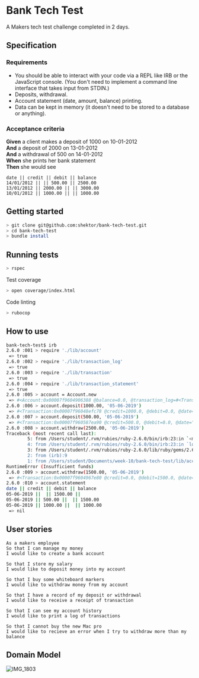 # Bank Tech Test

A Makers tech test challenge completed in 2 days.

## Specification

### Requirements

* You should be able to interact with your code via a REPL like IRB or the JavaScript console.  (You don't need to implement a command line interface that takes input from STDIN.)
* Deposits, withdrawal.
* Account statement (date, amount, balance) printing.
* Data can be kept in memory (it doesn't need to be stored to a database or anything).

### Acceptance criteria

**Given** a client makes a deposit of 1000 on 10-01-2012  
**And** a deposit of 2000 on 13-01-2012  
**And** a withdrawal of 500 on 14-01-2012  
**When** she prints her bank statement  
**Then** she would see

```
date || credit || debit || balance
14/01/2012 || || 500.00 || 2500.00
13/01/2012 || 2000.00 || || 3000.00
10/01/2012 || 1000.00 || || 1000.00
```

## Getting started

```bash
> git clone git@github.com:shektor/bank-tech-test.git
> cd bank-tech-test
> bundle install
```

## Running tests

```bash
> rspec
```

Test coverage

```bash
> open coverage/index.html
```

Code linting

```bash
> rubocop
```

## How to use

```bash
bank-tech-test$ irb
2.6.0 :001 > require './lib/account'
 => true 
2.6.0 :002 > require './lib/transaction_log'
 => true 
2.6.0 :003 > require './lib/transaction'
 => true 
2.6.0 :004 > require './lib/transaction_statement'
 => true 
2.6.0 :005 > account = Account.new
 => #<Account:0x00007f9604906388 @balance=0.0, @transaction_log=#<TransactionLog:0x00007f9604906310 @log=[], @transaction=Transaction>, @transaction_statement=#<TransactionStatement:0x00007f9604906220 @header="date || credit || debit || balance\n">>
2.6.0 :006 > account.deposit(1000.00, '05-06-2019')
 => #<Transaction:0x00007f96048efc78 @credit=1000.0, @debit=0.0, @date="05-06-2019", @balance=1000.0> 
2.6.0 :007 > account.deposit(500.00, '05-06-2019')
 => #<Transaction:0x00007f960587ea90 @credit=500.0, @debit=0.0, @date="05-06-2019", @balance=1500.0> 
2.6.0 :008 > account.withdraw(2500.00, '05-06-2019')
Traceback (most recent call last):
        5: from /Users/student/.rvm/rubies/ruby-2.6.0/bin/irb:23:in `<main>'
        4: from /Users/student/.rvm/rubies/ruby-2.6.0/bin/irb:23:in `load'
        3: from /Users/student/.rvm/rubies/ruby-2.6.0/lib/ruby/gems/2.6.0/gems/irb-1.0.0/exe/irb:11:in `<top (required)>'
        2: from (irb):9
        1: from /Users/student/Documents/week-10/bank-tech-test/lib/account.rb:23:in `withdraw'
RuntimeError (Insufficient funds)
2.6.0 :009 > account.withdraw(1500.00, '05-06-2019')
 => #<Transaction:0x00007f9604967e80 @credit=0.0, @debit=1500.0, @date="05-06-2019", @balance=0.0> 
2.6.0 :010 > account.statement
date || credit || debit || balance
05-06-2019 ||  || 1500.00 || 
05-06-2019 || 500.00 ||  || 1500.00
05-06-2019 || 1000.00 ||  || 1000.00
 => nil
```

## User stories

```
As a makers employee
So that I can manage my money
I would like to create a bank account

So that I store my salary
I would like to deposit money into my account

So that I buy some whiteboard markers
I would like to withdraw money from my account

So that I have a record of my deposit or withdrawal
I would like to receive a receipt of transaction 

So that I can see my account history
I would like to print a log of transactions

So that I cannot buy the new Mac pro
I would like to recieve an error when I try to withdraw more than my balance
```

## Domain Model

![IMG_1803](https://user-images.githubusercontent.com/44544977/58958004-cbc5e180-8799-11e9-9afa-e05f775bb12b.PNG)
